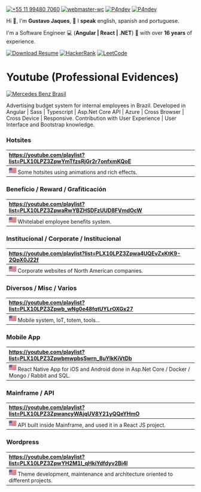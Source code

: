 [![+55 11 99480 7060](https://img.shields.io/badge/WhatsApp-000000?style=for-the-badge&logo=whatsapp&logoColor=white)](https://web.whatsapp.com/send?phone=5511994807060)
[![webmaster-wc](https://img.shields.io/badge/Skype-000000.svg?style=for-the-badge&logo=Skype&logoColor=white)](https://join.skype.com/invite/ubuGDMyRNSXx)
[![P4ndev](https://img.shields.io/badge/Facebook-000000.svg?style=for-the-badge&logo=Facebook&logoColor=white)](https://www.facebook.com/p4ndev)
[![P4ndev](https://img.shields.io/badge/Linkedin-000000.svg?style=for-the-badge&logo=Linkedin&logoColor=white)](https://www.linkedin.com/in/p4ndev)

Hi 👋, I'm **Gustavo Jaques**, 💬 I **speak** english, spanish and portuguese.

I'm a Software Engineer 💻 (**Angular | React | .NET**) 💼 with over **16 years** of experience.

[![Download Resume](https://img.shields.io/badge/Download%20Resume-000000.svg?style=for-the-badge)](https://github.com/p4ndev/p4ndev/raw/main/gustavo_jaques_resume.pdf)
[![HackerRank](https://img.shields.io/badge/HackerRank-000000.svg?style=for-the-badge)](https://www.hackerrank.com/worldcellos)
[![LeetCode](https://img.shields.io/badge/LeetCode-000000.svg?style=for-the-badge)](https://leetcode.com/worldcellos)


































# Youtube (Professional Evidences)

[![Mercedes Benz Brasil](https://img.shields.io/badge/Mercedes%20Benz%20Brasil-000000.svg?style=for-the-badge&logo=Youtube&logoColor=white)](https://youtube.com/playlist?list=PLX10LPZ3ZpwYaQexAcBhFwHey8_7DwEcs)

Advertising budget system for internal employees in Brazil.
Developed in Angular | Sass | Typescript | Asp.Net Core API | Azure | Cross Browser | Cross Device | Responsive.
Contribution with User Experience | User Interface and Bootstrap knowledge.







### Hotsites
| https://youtube.com/playlist?list=PLX10LPZ3ZpwYmTfzsRjGr2r7onfxmKQoE |
|:---------------------|
| ![en](https://github.com/p4ndev/p4ndev/raw/main/flags/en.png) Some hotsites using animations and rich effects. |

### Benefício / Reward / Grafiticación
| https://youtube.com/playlist?list=PLX10LPZ3ZpwaRwYBZHSDFzUUD8FVmdOcW |
|:---------------------|
| ![en](https://github.com/p4ndev/p4ndev/raw/main/flags/en.png) Whitelabel employee benefits system. |

### Institucional / Corporate / Institucional
| https://youtube.com/playlist?list=PLX10LPZ3Zpwa4UQEvZxKtK9-2QpX0J22f |
|:---------------------|
| ![en](https://github.com/p4ndev/p4ndev/raw/main/flags/en.png) Corporate websites of North American companies. |

### Diversos / Misc / Varios
| https://youtube.com/playlist?list=PLX10LPZ3Zpwb_wNg0e48fqtUYLrOXGx27 |
|:---------------------|
| ![en](https://github.com/p4ndev/p4ndev/raw/main/flags/en.png) Mobile system, IoT, totem, tools... |

### Mobile App
| https://youtube.com/playlist?list=PLX10LPZ3ZpwbmwpbsSwrn_8uYlkKiVtDb |
|:---------------------|
| ![en](https://github.com/p4ndev/p4ndev/raw/main/flags/en.png) React Native App for iOS and Android done in Asp.Net Core / Docker / Mongo / Rabbit and SQL. |

### Mainframe / API
| https://youtube.com/playlist?list=PLX10LPZ3ZpwancyWAjqUV8Y21yQQeYHmO |
|:---------------------|
| ![en](https://github.com/p4ndev/p4ndev/raw/main/flags/en.png) API built inside Mainframe, and used it in a React JS project. |

### Wordpress
| https://youtube.com/playlist?list=PLX10LPZ3ZpwYH2M1l_qHkiYdfdyv2Bi4I |
|:---------------------|
| ![en](https://github.com/p4ndev/p4ndev/raw/main/flags/en.png) Theme development, maintenance and architecture oriented to different projects. |
